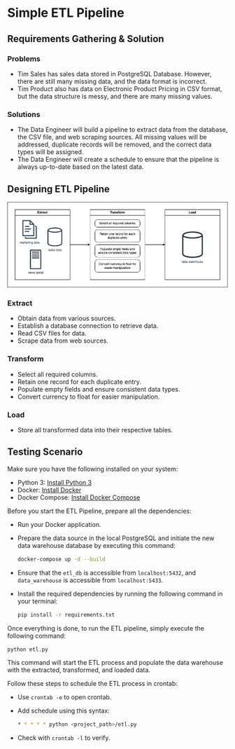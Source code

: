 # Simple ETL Pipeline

## Requirements Gathering & Solution

### Problems

- Tim Sales has sales data stored in PostgreSQL Database. However, there are still many missing data, and the data format is incorrect.
- Tim Product also has data on Electronic Product Pricing in CSV format, but the data structure is messy, and there are many missing values.

### Solutions

- The Data Engineer will build a pipeline to extract data from the database, the CSV file, and web scraping sources. All missing values will be addressed, duplicate records will be removed, and the correct data types will be assigned.
- The Data Engineer will create a schedule to ensure that the pipeline is always up-to-date based on the latest data.

## Designing ETL Pipeline

![ETL Pipeline](etl-pipeline.png)

### Extract

- Obtain data from various sources.
- Establish a database connection to retrieve data.
- Read CSV files for data.
- Scrape data from web sources.

### Transform

- Select all required columns.
- Retain one record for each duplicate entry.
- Populate empty fields and ensure consistent data types.
- Convert currency to float for easier manipulation.

### Load

- Store all transformed data into their respective tables.

## Testing Scenario

Make sure you have the following installed on your system:

- Python 3: [Install Python 3](https://realpython.com/installing-python/)
- Docker: [Install Docker](https://docs.docker.com/get-docker/)
- Docker Compose: [Install Docker Compose](https://docs.docker.com/compose/install/)

Before you start the ETL Pipeline, prepare all the dependencies:

- Run your Docker application.
- Prepare the data source in the local PostgreSQL and initiate the new data warehouse database by executing this command:

  ```sh
  docker-compose up -d --build
  ```

- Ensure that the `etl_db` is accessible from `localhost:5432`, and `data_warehouse` is accessible from `localhost:5433`.

- Install the required dependencies by running the following command in your terminal:

  ```sh
  pip install -r requirements.txt
  ```

Once everything is done, to run the ETL pipeline, simply execute the following command:

```sh
python etl.py
```

This command will start the ETL process and populate the data warehouse with the extracted, transformed, and loaded data.

Follow these steps to schedule the ETL process in crontab:

- Use `crontab -e` to open crontab.
- Add schedule using this syntax:

  ```sh
  * * * * * python <project_path>/etl.py
  ```

- Check with `crontab -l` to verify.
